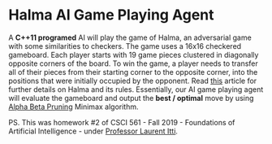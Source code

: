 # Halma AI Game Playing Agent

A **C++11 programed** AI will play the game of Halma, an adversarial game with some similarities to checkers. The game uses a 16x16 checkered gameboard. Each player starts with 19 game pieces clustered in diagonally opposite corners of the board. To win the game, a player needs to transfer all of their pieces from their starting corner to the opposite corner, into the positions that were initially occupied by the opponent. Read [this](https://en.wikipedia.org/wiki/Halma) article for further details on Halma and its rules.
Essentially, our AI game playing agent will evaluate the gameboard and output the **best / optimal** move by using [Alpha Beta Pruning](https://en.wikipedia.org/wiki/Alpha_beta_pruning) Minimax algorithm.

PS. This was homework #2 of CSCI 561 - Fall 2019 - Foundations of Artificial Intelligence - under [Professor Laurent Itti](http://ilab.usc.edu/itti/).